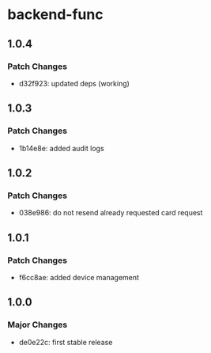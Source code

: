 # backend-func

## 1.0.4

### Patch Changes

- d32f923: updated deps (working)

## 1.0.3

### Patch Changes

- 1b14e8e: added audit logs

## 1.0.2

### Patch Changes

- 038e986: do not resend already requested card request

## 1.0.1

### Patch Changes

- f6cc8ae: added device management

## 1.0.0

### Major Changes

- de0e22c: first stable release
